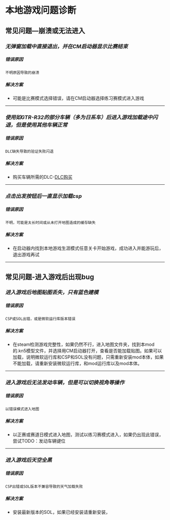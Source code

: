 # 本地游戏问题诊断


## 常见问题—崩溃或无法进入

### *无弹窗加载中直接退出，并在CM启动器显示比赛结束*
##### 错误原因
`不明原因导致的崩溃`
##### 解决方案
- 可能是比赛模式选择错误，请在CM启动器选择练习赛模式进入游戏

------
### *使用如GTR-R32的部分车辆（多为日系车）后进入游戏加载途中闪退，但是使用其他车辆正常*
##### 错误原因
`DLC缺失导致的验证失败闪退`
##### 解决方案
- 购买车辆所需的DLC-[DLC购买]()

------
### *点击出发按钮后一直显示加载csp*
##### 错误原因
`不明，可能是太长时间或从未打开地图造成的缓存缺失`
##### 解决方案
- 在启动器内找到本地游戏生涯模式任意关卡开始游戏，成功进入并能游玩后，退出游戏再试

------

## 常见问题-进入游戏后出现bug

### *进入游戏后地图贴图丢失，只有蓝色建模*
##### 错误原因
`CSP或SOL出错，或是微软运行库版本错误`
##### 解决方案
- 在steam检测游戏完整性，如果仍然不行，进入地图文件夹，找到本mod的.kn5模型文件，并选择用CM启动器打开，查看是否能加载贴图。如果可以加载，说明微软运行库和CSP和SOL没有问题，只需重新安装mod本体，如果不能加载，请重新安装微软运行库，和mod运行库以及mod本体。

------
### *进入游戏后无法发动车辆，但是可以切换视角等操作*
##### 错误原因
`以错误模式进入地图`
##### 解决方案
- 以正赛或赛道日模式进入地图，测试以练习赛模式进入，如果仍出现此错误，尝试TODO：发动车辆键位

------
### *进入游戏后天空全黑*
##### 错误原因
`CSP出错或SOL版本不兼容导致的天气加载失败`
##### 解决方案
- 安装最新版本的SOL，如果已经安装请重新安装，



